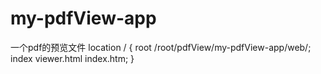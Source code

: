 # my-pdfView-app
一个pdf的预览文件
location / {
    root /root/pdfView/my-pdfView-app/web/;
    index viewer.html index.htm;
}